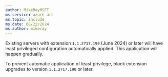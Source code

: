 ```yaml
---
author: MikeRayMSFT
ms.service: azure-arc
ms.topic: include
ms.date: 08/22/2024
ms.author: mikeray
---
```


Existing servers with extension `1.1.2717.190` (June 2024) or later will have least privileged configuration automatically applied. This application will happen gradually.

To prevent automatic application of least privilege, block extension upgrades to version `1.1.2717.190` or later.
